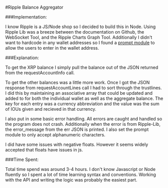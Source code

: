 #Ripple Balance Aggregator

###Implementation:

I know Ripple is a JS/Node shop so I decided to build this in Node. Using Ripple Lib was a breeze between the documentation on Github, the WebSocket Tool, and the Ripple Charts Graph Tool. Additionally I didn't want to hardcode in any wallet addresses so I found a [prompt module](https://github.com/flatiron/prompt) to allow the users to enter in the wallet address.

###Explanation:

To get the XRP balance I simply pull the balance out of the JSON returned from the requestAccountInfo call.

To get the other balances was a little more work. Once I got the JSON response from requestAccountLines call I had to sort through the trustlines. I did this by maintaining an associative array that could be updated and added to for both the individual wallet as well as the aggregate balance. The key for each entry was a currency abbreviation and the value was the sum of IOUs given and recieved in that currency.

I also put in some basic error handling. All errors are caught and handled so the program does not crash. Additionally when the error is from Ripple-Lib, the error_message from the err JSON is printed. I also set the prompt module to only accept alphanumeric characters.

I did have some issues with negative floats. However it seems widely accepted that floats have issues in js.

###Time Spent:

Total time spend was around 3-4 hours. I don't know Javascript or Node fluently so I spent a lot of time learning syntax and conventions. Working with the API and writing the logic was probably the easiest part.